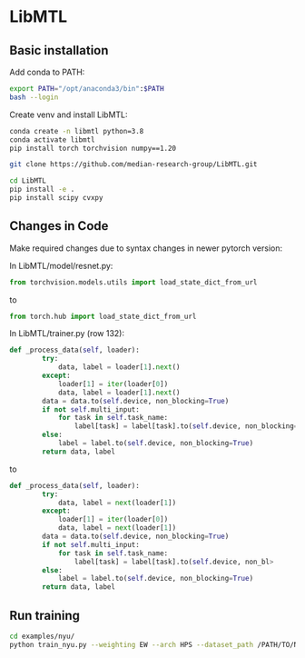 # LibMTL

## Basic installation
Add conda to PATH:
```bash
export PATH="/opt/anaconda3/bin":$PATH
bash --login
```
Create venv and install LibMTL:
```bash
conda create -n libmtl python=3.8
conda activate libmtl
pip install torch torchvision numpy==1.20

git clone https://github.com/median-research-group/LibMTL.git

cd LibMTL
pip install -e .
pip install scipy cvxpy
```

## Changes in Code
Make required changes due to syntax changes in newer pytorch version:

In LibMTL/model/resnet.py:
```python
from torchvision.models.utils import load_state_dict_from_url
```
to
```python
from torch.hub import load_state_dict_from_url
```

In LibMTL/trainer.py (row 132):
```python
def _process_data(self, loader):
        try:
            data, label = loader[1].next()
        except:
            loader[1] = iter(loader[0])
            data, label = loader[1].next()
        data = data.to(self.device, non_blocking=True)
        if not self.multi_input:
            for task in self.task_name:
                label[task] = label[task].to(self.device, non_blocking=True)
        else:
            label = label.to(self.device, non_blocking=True)
        return data, label
```
to
```python
def _process_data(self, loader):
        try:
            data, label = next(loader[1])
        except:
            loader[1] = iter(loader[0])
            data, label = next(loader[1])
        data = data.to(self.device, non_blocking=True)
        if not self.multi_input:
            for task in self.task_name:
                label[task] = label[task].to(self.device, non_bl>
        else:
            label = label.to(self.device, non_blocking=True)
        return data, label
```

## Run training
```bash
cd examples/nyu/
python train_nyu.py --weighting EW --arch HPS --dataset_path /PATH/TO/NYUV2/ --gpu_id 3 --scheduler step
```